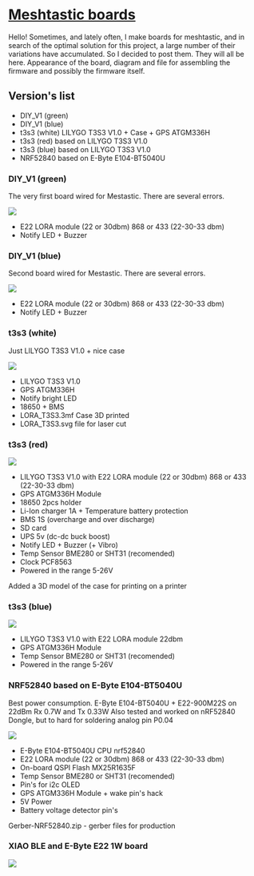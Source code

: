 # [Meshtastic boards](https://meshtastic.org/)


Hello!
Sometimes, and lately often, I make boards for meshtastic, and in search of the optimal solution for this project, a large number of their variations have accumulated. So I decided to post them. They will all be here. Appearance of the board, diagram and file for assembling the firmware and possibly the firmware itself.

## Version's list
- DIY_V1 (green)
- DIY_V1 (blue)
- t3s3 (white) LILYGO T3S3 V1.0 + Case + GPS ATGM336H
- t3s3 (red) based on LILYGO T3S3 V1.0
- t3s3 (blue) based on LILYGO T3S3 V1.0
- NRF52840 based on E-Byte E104-BT5040U 



### DIY_V1 (green) 
The very first board wired for Mestastic. There are several errors.

![](https://github.com/kkwestt/Meshtastic-board-s/blob/a70f731179a8acc23f7498bdf04835c082e6f1e3/diy_v1_green/diy_v1_green.jpg)

- E22 LORA module (22 or 30dbm) 868 or 433 (22-30-33 dbm) 
- Notify LED + Buzzer


### DIY_V1 (blue) 
Second board wired for Mestastic. There are several errors.


![](https://github.com/kkwestt/Meshtastic-board-s/blob/56067dfa795629560050608790e9b81ca606c778/diy_v1_blue/diy_v1_blue.jpg)

- E22 LORA module (22 or 30dbm) 868 or 433 (22-30-33 dbm) 
- Notify LED + Buzzer


### t3s3 (white) 
Just LILYGO T3S3 V1.0 + nice case

![](https://github.com/kkwestt/Meshtastic-board-s/blob/a70f731179a8acc23f7498bdf04835c082e6f1e3/t3s3_white/t3s3_white.jpg)

- LILYGO T3S3 V1.0
- GPS ATGM336H
- Notify bright LED
- 18650 + BMS 
- LORA_T3S3.3mf Case 3D printed
- LORA_T3S3.svg file for laser cut


### t3s3 (red) 

![](https://github.com/kkwestt/Meshtastic-board-s/blob/492f89dead19d85f86c141e7ba42745ee3ce9f52/t3s3_red/t3s3_red2.JPG)

- LILYGO T3S3 V1.0 with E22 LORA module (22 or 30dbm) 868 or 433 (22-30-33 dbm) 
- GPS ATGM336H Module
- 18650 2pcs holder
- Li-Ion charger 1A + Temperature battery protection
- BMS 1S (overcharge and over discharge)
- SD card
- UPS 5v (dc-dc buck boost)
- Notify LED + Buzzer (+ Vibro)
- Temp Sensor BME280 or SHT31 (recomended)
- Clock PCF8563
- Powered in the range 5-26V

Added a 3D model of the case for printing on a printer


### t3s3 (blue) 

![](https://github.com/kkwestt/Meshtastic-board-s/blob/a70f731179a8acc23f7498bdf04835c082e6f1e3/t3s3_blue/t3s3_blue.jpg)

- LILYGO T3S3 V1.0 with E22 LORA module 22dbm
- GPS ATGM336H Module
- Temp Sensor BME280 or SHT31 (recomended)
- Powered in the range 5-26V




### NRF52840 based on E-Byte E104-BT5040U
Best power consumption. E-Byte E104-BT5040U + E22-900M22S on 22dBm Rx 0.7W and Tx 0.33W
Also tested and worked on nRF52840 Dongle, but to hard for soldering analog pin P0.04

![](https://github.com/kkwestt/Meshtastic-board-s/blob/a70f731179a8acc23f7498bdf04835c082e6f1e3/nrf52840/nrf52840.png)
 
- E-Byte E104-BT5040U CPU nrf52840  
- E22 LORA module (22 or 30dbm) 868 or 433 (22-30-33 dbm) 
- On-board QSPI Flash MX25R1635F
- Temp Sensor BME280 or SHT31 (recomended)
- Pin's for i2c OLED 
- GPS ATGM336H Module + wake pin's hack
- 5V Power
- Battery voltage detector pin's


Gerber-NRF52840.zip - gerber files for production


### XIAO BLE and E-Byte E22 1W board

![](https://github.com/kkwestt/Meshtastic-board-s/blob/a70f731179a8acc23f7498bdf04835c082e6f1e3/xiao_ble/xiao_ble.jpg)
